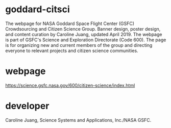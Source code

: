 # goddard-citsci
The webpage for NASA Goddard Space Flight Center (GSFC) Crowdsourcing and Citizen Science Group. Banner design, poster design, and content curation by Caroline Juang, updated April 2019. The webpage is part of GSFC's Science and Exploration Directorate (Code 600). The page is for organizing new and current members of the group and directing everyone to relevant projects and citizen science communities.

# webpage
https://science.gsfc.nasa.gov/600/citizen-science/index.html

# developer
Caroline Juang, Science Systems and Applications, Inc./NASA GSFC.
